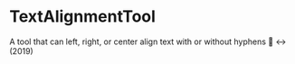 # TextAlignmentTool
A tool that can left, right, or center align text with or without hyphens 📝 ↔ (2019)
